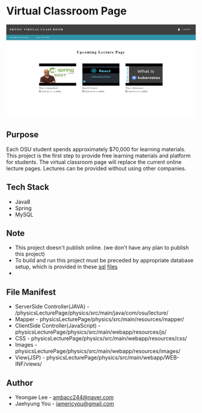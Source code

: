 # Virtual Classroom Page

![](img/main.PNG)

## Purpose
Each OSU student spends approximately $70,000 for learning materials. This project is the first step to provide free learning materials and platform for students. The virtual classroom page will replace the current online lecture pages. Lectures can be provided without using other companies.


## Tech Stack

* Java8
* Spring
* MySQL

## Note

* This project doesn't publish online. (we don't have any plan to publish this project) 
* To build and run this project must be preceded by appropriate database setup, which is provided in these [sql](/setup.sql) [files](dummy_data.sql)
* 
## File Manifest
* ServerSide Controller(JAVA) - /physicsLecturePage/physics/src/main/java/com/osu/lecture/
* Mapper - physicsLecturePage/physics/src/main/resources/mapper/
* ClientSide Controller(JavaScript) - physicsLecturePage/physics/src/main/webapp/resources/js/
* CSS - physicsLecturePage/physics/src/main/webapp/resources/css/
* Images - physicsLecturePage/physics/src/main/webapp/resources/images/
* View(JSP) - physicsLecturePage/physics/src/main/webapp/WEB-INF/views/


## Author
* Yeongae Lee - ambacc244@naver.com
* Jaehyung You - iamericyou@gmail.com
